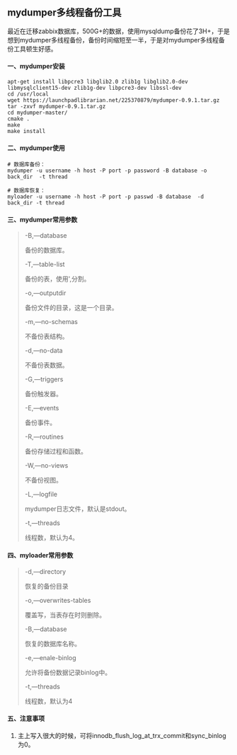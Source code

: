 ## mydumper多线程备份工具

最近在迁移zabbix数据库，500G+的数据，使用mysqldump备份花了3H+，于是想到mydumper多线程备份，备份时间缩短至一半，于是对mydumper多线程备份工具顿生好感。



#### 一、mydumper安装

```shell
apt-get install libpcre3 libglib2.0 zlib1g libglib2.0-dev libmysqlclient15-dev zlib1g-dev libpcre3-dev libssl-dev
cd /usr/local
wget https://launchpadlibrarian.net/225370879/mydumper-0.9.1.tar.gz
tar -zxvf mydumper-0.9.1.tar.gz
cd mydumper-master/
cmake .
make
make install
```



#### 二、mydumper使用

```shell
# 数据库备份：
mydumper -u username -h host -P port -p password -B database -o back_dir  -t thread

# 数据库恢复：
myloader -u username -h host -P port -p passwd -B database  -d back_dir -t thread
```



#### 三、mydumper常用参数

> -B,—database
>
> 备份的数据库。
>
> -T,—table-list
>
> 备份的表，使用',分割。
>
> -o,—outputdir
>
> 备份文件的目录，这是一个目录。
>
> -m,—no-schemas
>
> 不备份表结构。
>
> -d,—no-data
>
> 不备份表数据。
>
> -G,—triggers
>
> 备份触发器。
>
> -E,—events
>
> 备份事件。
>
> -R,—routines
>
> 备份存储过程和函数。
>
> -W,—no-views
>
> 不备份视图。
>
> -L,—logfile
>
> mydumper日志文件，默认是stdout。
>
> -t,—threads
>
> 线程数，默认为4。



#### 四、myloader常用参数

> -d,—directory
>
> 恢复的备份目录
>
> -o,—overwrites-tables
>
> 覆盖写，当表存在时则删除。
>
> -B,—database
>
> 恢复的数据库名称。
>
> -e,—enale-binlog
>
> 允许将备份数据记录binlog中。
>
> -t,—threads
>
> 线程数，默认为4



#### 五、注意事项

1. 主上写入很大的时候，可将innodb_flush_log_at_trx_commit和sync_binlog为0。

